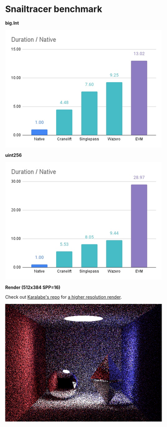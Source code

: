 # Snailtracer benchmark

**big.Int**

![Benchmark chart](./chart-bigint.jpeg)

**uint256**

![Benchmark chart](./chart-uint256.jpeg)

**Render (512x384 SPP=16)**

Check out [Karalabe's repo](https://github.com/karalabe/snailtracer) for [a higher resolution render](https://raw.githubusercontent.com/karalabe/snailtracer/master/snailtracer.png).

![Benchmark chart](./render.png)
